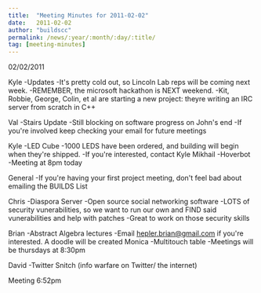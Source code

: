 ```yaml
---
title:  "Meeting Minutes for 2011-02-02"
date:   2011-02-02
author: "buildscc"
permalink: /news/:year/:month/:day/:title/
tag: [meeting-minutes]
---
```


02/02/2011

Kyle
-Updates
-It's pretty cold out, so Lincoln Lab reps will be coming next week.
-REMEMBER, the microsoft hackathon is NEXT weekend.
-Kit, Robbie, George, Colin, et al are starting a new project: theyre writing an IRC server from scratch in C++

Val
-Stairs Update
-Still blocking on software progress on John's end
-If you're involved keep checking your email for future meetings

Kyle
-LED Cube
-1000 LEDS have been ordered, and building will begin when they're shipped.
-If you're interested, contact Kyle Mikhail
-Hoverbot
-Meeting at 8pm today

General
-If you're having your first project meeting, don't feel bad about emailing the BUILDS List

Chris
-Diaspora Server
-Open source social networking software
-LOTS of security vunerabilities, so we want to run our own and FIND said vunerabilities and help with patches
-Great to work on those security skills

Brian
-Abstract Algebra lectures
-Email hepler.brian@gmail.com if you're interested. A doodle will be created Monica
-Multitouch table
-Meetings will be thursdays at 8:30pm

David
-Twitter Snitch (info warfare on Twitter/ the internet)

Meeting 6:52pm
